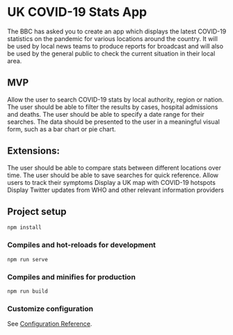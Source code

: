 # UK COVID-19 Stats App

The BBC has asked you to create an app which displays the latest COVID-19 statistics on the pandemic for various locations around the country. It will be used by local news teams to produce reports for broadcast and will also be used by the general public to check the current situation in their local area.

## MVP

Allow the user to search COVID-19 stats by local authority, region or nation.
The user should be able to filter the results by cases, hospital admissions and deaths.
The user should be able to specify a date range for their searches.
The data should be presented to the user in a meaningful visual form, such as a bar chart or pie chart.

## Extensions:

The user should be able to compare stats between different locations over time.
The user should be able to save searches for quick reference.
Allow users to track their symptoms
Display a UK map with COVID-19 hotspots
Display Twitter updates from WHO and other relevant information providers

## Project setup
```
npm install
```

### Compiles and hot-reloads for development
```
npm run serve
```

### Compiles and minifies for production
```
npm run build
```

### Customize configuration
See [Configuration Reference](https://cli.vuejs.org/config/).
